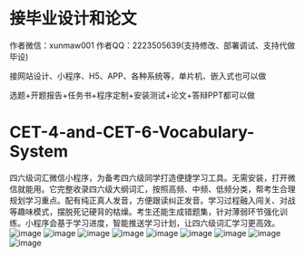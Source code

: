 # 接毕业设计和论文
作者微信：xunmaw001  作者QQ：2223505639(支持修改、部署调试、支持代做毕设)

接网站设计、小程序、H5、APP、各种系统等，单片机、嵌入式也可以做

选题+开题报告+任务书+程序定制+安装测试+论文+答辩PPT都可以做
# CET-4-and-CET-6-Vocabulary-System
四六级词汇微信小程序，为备考四六级同学打造便捷学习工具。无需安装，打开微信就能用。它完整收录四六级大纲词汇，按照高频、中频、低频分类，帮考生合理规划学习重点。配有纯正真人发音，方便跟读纠正发音。学习过程融入闯关、对战等趣味模式，摆脱死记硬背的枯燥。考生还能生成错题集，针对薄弱环节强化训练。小程序会基于学习进度，智能推送学习计划，让四六级词汇学习更高效。 
![image](https://github.com/user-attachments/assets/8cbbee23-3661-42e2-89a8-29aeaafbd908)
![image](https://github.com/user-attachments/assets/155e6d85-1234-4ff4-9428-d14c3133ae3d)
![image](https://github.com/user-attachments/assets/3744ea86-8d16-47f4-9cb0-b0e2602a2371)
![image](https://github.com/user-attachments/assets/7eee2350-6315-45fc-a137-9ff648181b52)
![image](https://github.com/user-attachments/assets/063560cd-6d4b-4842-8e0f-2de3bf47af9e)
![image](https://github.com/user-attachments/assets/ae239c6f-5c8f-49b0-9184-29111b54deb0)
![image](https://github.com/user-attachments/assets/d69d4b94-6a1d-4613-828c-91c8ed0ddda4)
![image](https://github.com/user-attachments/assets/bc9c14cf-975f-4e62-80cf-c6756f1dbf83)
![image](https://github.com/user-attachments/assets/077ee15a-6c11-4cef-8edf-2cf29ed84ae0)
